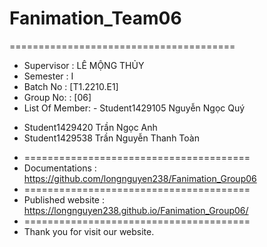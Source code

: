 # Fanimation_Team06

=======================================
+ Supervisor		: LÊ MỘNG THỦY
+ Semester		: I	
+ Batch No		: [T1.2210.E1]	
+ Group No:		: [06]
+ List Of Member: - Student1429105	Nguyễn Ngọc Quý
- Student1429420	Trần Ngọc Anh
- Student1429538	Trần Nguyễn Thanh Toàn
+ =======================================
+ Documentations : https://github.com/longnguyen238/Fanimation_Group06
+ =======================================
+ Published website : https://longnguyen238.github.io/Fanimation_Group06/
+ =======================================
+ Thank you for visit our website.

